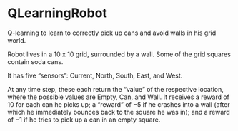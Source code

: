 # QLearningRobot

Q-learning to learn to correctly pick up cans and avoid walls in his grid world.

Robot lives in a 10 x 10 grid, surrounded by a wall. Some of the grid squares contain soda cans.

It has five “sensors”: Current, North, South, East, and West. 

At any time step, these each return the “value” of the respective location, where the possible values are Empty, Can, and Wall.
It receives a reward of 10 for each can he picks up; a “reward” of −5 if he crashes into a wall (after which he immediately bounces back to the square he was in); and a reward of −1 if he tries to pick up a can in an empty square.
